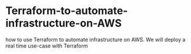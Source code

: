 # Terraform-to-automate-infrastructure-on-AWS
 how to use Terraform to automate infrastructure on AWS. We will deploy a real time use-case with Terraform

